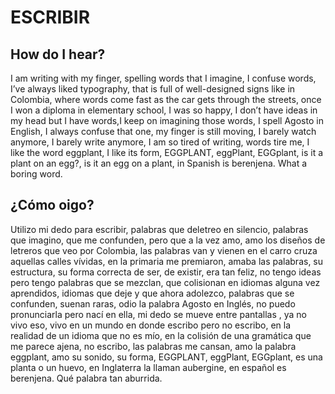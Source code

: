 # ESCRIBIR

## How do I hear?

I am writing with my finger, spelling words that I imagine, I confuse words, I’ve always liked typography, that is full of well-designed signs like in Colombia, where words come fast as the car gets through the streets, once I won a diploma in elementary school, I was so happy, I don’t have ideas in my head but I have words,I keep on imagining those words, I spell Agosto in English, I always confuse that one, my finger is still moving, I barely watch anymore, I barely write anymore, I am so tired of writing, words tire me, I like the word eggplant, I like its form, EGGPLANT, eggPlant, EGGplant, is it a plant on an egg?, is it an egg on a plant, in Spanish is berenjena. What a boring word. <br/>

## ¿Cómo oigo?

Utilizo mi dedo para escribir, palabras que deletreo en silencio, palabras que imagino, que me confunden, pero que  a la vez amo, amo los diseños de letreros que veo por Colombia, las palabras van y vienen en el carro cruza aquellas calles vívidas, en la primaria me premiaron, amaba las palabras, su estructura, su forma correcta de ser, de existir, era tan feliz, no tengo ideas pero tengo palabras que se mezclan, que colisionan en idiomas alguna vez aprendidos, idiomas que deje y que ahora adolezco, palabras que se confunden, suenan raras, odio la palabra Agosto en Inglés, no puedo pronunciarla pero nací en ella, mi dedo se mueve entre pantallas , ya no vivo eso, vivo en un mundo en donde escribo pero no escribo, en la realidad de un idioma que no es mío, en la colisión de una gramática que me parece ajena, no escribo, las palabras me cansan, amo la palabra eggplant, amo su sonido, su forma, EGGPLANT, eggPlant, EGGplant, es una planta o un huevo, en Inglaterra la llaman aubergine, en español es berenjena. Qué palabra tan aburrida. <br/>
